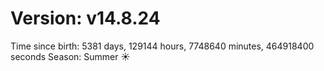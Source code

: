 # Version: v14.8.24
Time since birth: 5381 days, 129144 hours, 7748640 minutes, 464918400 seconds
Season: Summer ☀️
